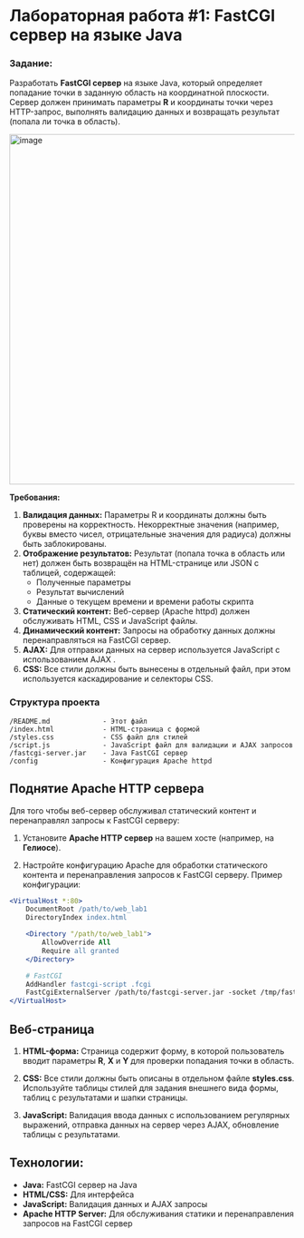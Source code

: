 # Лабораторная работа #1: FastCGI сервер на языке Java

### Задание:
Разработать **FastCGI сервер** на языке Java, который определяет попадание точки в заданную область на координатной плоскости. Сервер должен принимать параметры **R** и координаты точки через HTTP-запрос, выполнять валидацию данных и возвращать результат (попала ли точка в область).


<img width="797" height="618" alt="image" src="https://github.com/user-attachments/assets/fe3b4665-7801-434d-bf55-9366fe4043cf" />


**Требования:**
1. **Валидация данных:** Параметры R и координаты должны быть проверены на корректность. Некорректные значения (например, буквы вместо чисел, отрицательные значения для радиуса) должны быть заблокированы.
2. **Отображение результатов:** Результат (попала точка в область или нет) должен быть возвращён на HTML-странице или JSON с таблицей, содержащей:
    - Полученные параметры
    - Результат вычислений
    - Данные о текущем времени и времени работы скрипта
3. **Статический контент:** Веб-сервер (Apache httpd) должен обслуживать HTML, CSS и JavaScript файлы.
4. **Динамический контент:** Запросы на обработку данных должны перенаправляться на FastCGI сервер.
5. **AJAX:** Для отправки данных на сервер используется JavaScript с использованием AJAX .
6. **CSS:** Все стили должны быть вынесены в отдельный файл, при этом используется каскадирование и селекторы CSS.

### Структура проекта

```plaintext
/README.md             - Этот файл
/index.html            - HTML-страница с формой
/styles.css            - CSS файл для стилей
/script.js             - JavaScript файл для валидации и AJAX запросов
/fastcgi-server.jar    - Java FastCGI сервер
/config                - Конфигурация Apache httpd
```

## Поднятие Apache HTTP сервера

Для того чтобы веб-сервер обслуживал статический контент и перенаправлял запросы к FastCGI серверу:

1. Установите **Apache HTTP сервер** на вашем хосте (например, на **Гелиосе**).

2. Настройте конфигурацию Apache для обработки статического контента и перенаправления запросов к FastCGI серверу. Пример конфигурации:

```apache
<VirtualHost *:80>
    DocumentRoot /path/to/web_lab1
    DirectoryIndex index.html

    <Directory "/path/to/web_lab1">
        AllowOverride All
        Require all granted
    </Directory>

    # FastCGI
    AddHandler fastcgi-script .fcgi
    FastCgiExternalServer /path/to/fastcgi-server.jar -socket /tmp/fastcgi.sock
</VirtualHost>
```
## Веб-страница

1. **HTML-форма:** Страница содержит форму, в которой пользователь вводит параметры **R**, **X** и **Y** для проверки попадания точки в область.

2. **CSS:** Все стили должны быть описаны в отдельном файле **styles.css**. Используйте таблицы стилей для задания внешнего вида формы, таблиц с результатами и шапки страницы.

3. **JavaScript:** Валидация ввода данных с использованием регулярных выражений, отправка данных на сервер через AJAX, обновление таблицы с результатами.

## Технологии:

- **Java:** FastCGI сервер на Java
- **HTML/CSS:** Для интерфейса
- **JavaScript:** Валидация данных и AJAX запросы
- **Apache HTTP Server:** Для обслуживания статики и перенаправления запросов на FastCGI сервер
